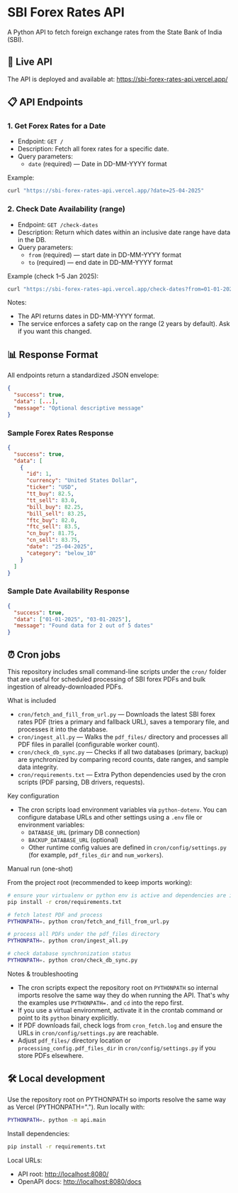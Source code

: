 # SBI Forex Rates API

A Python API to fetch foreign exchange rates from the State Bank of India (SBI).

## 🚀 Live API

The API is deployed and available at: <https://sbi-forex-rates-api.vercel.app/>

## 📋 API Endpoints

### 1. Get Forex Rates for a Date

- Endpoint: `GET /`
- Description: Fetch all forex rates for a specific date.
- Query parameters:
  - `date` (required) — Date in DD-MM-YYYY format

Example:

```bash
curl "https://sbi-forex-rates-api.vercel.app/?date=25-04-2025"
```

### 2. Check Date Availability (range)

- Endpoint: `GET /check-dates`
- Description: Return which dates within an inclusive date range have data in the DB.
- Query parameters:
  - `from` (required) — start date in DD-MM-YYYY format
  - `to` (required) — end date in DD-MM-YYYY format

Example (check 1–5 Jan 2025):

```bash
curl "https://sbi-forex-rates-api.vercel.app/check-dates?from=01-01-2025&to=05-01-2025"
```

Notes:

- The API returns dates in DD-MM-YYYY format.
- The service enforces a safety cap on the range (2 years by default). Ask if you want this changed.

## 📊 Response Format

All endpoints return a standardized JSON envelope:

```json
{
  "success": true,
  "data": [...],
  "message": "Optional descriptive message"
}
```

### Sample Forex Rates Response

```json
{
  "success": true,
  "data": [
    {
      "id": 1,
      "currency": "United States Dollar",
      "ticker": "USD",
      "tt_buy": 82.5,
      "tt_sell": 83.0,
      "bill_buy": 82.25,
      "bill_sell": 83.25,
      "ftc_buy": 82.0,
      "ftc_sell": 83.5,
      "cn_buy": 81.75,
      "cn_sell": 83.75,
      "date": "25-04-2025",
      "category": "below_10"
    }
  ]
}
```

### Sample Date Availability Response

```json
{
  "success": true,
  "data": ["01-01-2025", "03-01-2025"],
  "message": "Found data for 2 out of 5 dates"
}
```

## ⏰ Cron jobs

This repository includes small command-line scripts under the `cron/` folder that are useful for scheduled processing of SBI forex PDFs and bulk ingestion of already-downloaded PDFs.

What is included

- `cron/fetch_and_fill_from_url.py` — Downloads the latest SBI forex rates PDF (tries a primary and fallback URL), saves a temporary file, and processes it into the database.
- `cron/ingest_all.py` — Walks the `pdf_files/` directory and processes all PDF files in parallel (configurable worker count).
- `cron/check_db_sync.py` — Checks if all two databases (primary, backup) are synchronized by comparing record counts, date ranges, and sample data integrity.
- `cron/requirements.txt` — Extra Python dependencies used by the cron scripts (PDF parsing, DB drivers, requests).

Key configuration

- The cron scripts load environment variables via `python-dotenv`. You can configure database URLs and other settings using a `.env` file or environment variables:
  - `DATABASE_URL` (primary DB connection)
  - `BACKUP_DATABASE_URL` (optional)
  - Other runtime config values are defined in `cron/config/settings.py` (for example, `pdf_files_dir` and `num_workers`).

Manual run (one-shot)

From the project root (recommended to keep imports working):

```bash
# ensure your virtualenv or python env is active and dependencies are installed
pip install -r cron/requirements.txt

# fetch latest PDF and process
PYTHONPATH=. python cron/fetch_and_fill_from_url.py

# process all PDFs under the pdf_files directory
PYTHONPATH=. python cron/ingest_all.py

# check database synchronization status
PYTHONPATH=. python cron/check_db_sync.py
```

Notes & troubleshooting

- The cron scripts expect the repository root on `PYTHONPATH` so internal imports resolve the same way they do when running the API. That's why the examples use `PYTHONPATH=.` and `cd` into the repo first.
- If you use a virtual environment, activate it in the crontab command or point to its `python` binary explicitly.
- If PDF downloads fail, check logs from `cron_fetch.log` and ensure the URLs in `cron/config/settings.py` are reachable.
- Adjust `pdf_files/` directory location or `processing_config.pdf_files_dir` in `cron/config/settings.py` if you store PDFs elsewhere.

## 🛠️ Local development

Use the repository root on PYTHONPATH so imports resolve the same way as Vercel (PYTHONPATH="."). Run locally with:

```bash
PYTHONPATH=. python -m api.main
```

Install dependencies:

```bash
pip install -r requirements.txt
```

Local URLs:

- API root: <http://localhost:8080/>
- OpenAPI docs: <http://localhost:8080/docs>
